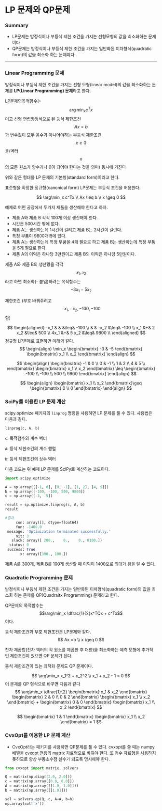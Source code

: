 <script> MathJax.Hub.Queue(["Typeset",MathJax.Hub]); </script>

# LP 문제와 QP문제

### Summary

- LP문제는 방정식이나 부등식 제한 조건을 가지는 선형모형의 값을 최소화하는 문제이다
- QP문제는 방정식이나 부등식 제한 조건을 가지는 일반화된 이차형식(quadratic form)의 값을 최소화 하는 문제이다.

___________

### Linear Programming 문제

방정식이나 부등식 제한 조건을 가지는 선형 모형(linear model)의 값을 최소화하는 문제를 **LP(Linear Programming) 문제**라고 한다. 

LP문제의목적함수는 $$\arg\min_x c^Tx$$ 이고 선형 연립방정식으로 된 등식 제한조건 $$Ax = b$$ 과 변수값이 모두 음수가 아니어야하는 부등식 제한조건 $$x \geq 0$$ 을(벡터 $$x$$ 의 모든 원소가 양수거나 0이 되어야 한다는 것을 의미) 동시에 가진다

위와 같은 형태를 LP 문제의 기본형(standard form)이라고 한다. 

표준형을 확장한 정규형(canonical form) LP문제는 부등식 조건을 허용한다.

$$
\arg\min_x c^Tx \\
Ax \leq b \\
x \geq 0
$$

예제로 어떤 공장에서 두가지 제품을 생산해야 한다고 하자.

- 제품 A와 제품 B 각각 100개 이상 생산해야 한다.
- 시간은 500시간 밖에 없다.
- 제품 A는 생산하는데 1시간이 걸리고 제품 B는 2시간이 걸린다.
- 특정 부품이 9800개밖에 없다.
- 제품 A는 생산하는데 특정 부품을 4개 필요로 하고 제품 B는 생산하는데 특정 부품을 5개 필요로 한다.
- 제품 A의 이익은 하나당 3만원이고 제품 B의 이익은 하나당 5만원이다.

제품 A와 제품 B의 생산량을 각각 $$𝑥_1,𝑥_2$$라고 하면 최소화(- 붙임)하려는 목적함수는
$$
-3x_1 -5x_2
$$


제한조건 (부호 바꿔주려고 $$-x_1, -x_2, -100, -100$$함)

$$
\begin{aligned}
-x_1 & & &\leq& -100 \\
 & & -x_2 &\leq& -100 \\
x_1 &+& 2 x_2 &\leq& 500 \\
4x_1 &+& 5 x_2 &\leq& 9800 \\
\end{aligned}
$$
정규형 LP문제로 표현하면 아래와 같다.
$$
\begin{align}
\min_x 
\begin{bmatrix} -3 & -5 \end{bmatrix}
\begin{bmatrix}
x_1 \\ x_2 
\end{bmatrix}
\end{align}
$$

$$
\begin{align}
\begin{bmatrix}
-1 & 0 \\
0 & -1 \\
1 & 2 \\
4 & 5 \\
\end{bmatrix}
\begin{bmatrix}
x_1 \\ x_2 
\end{bmatrix} \leq
\begin{bmatrix}
-100 \\ -100 \\ 500 \\ 9800
\end{bmatrix}
\end{align}
$$

$$
\begin{align}
\begin{bmatrix}
x_1 \\ x_2
\end{bmatrix}\geq
\begin{bmatrix}
0 \\ 0
\end{bmatrix}
\end{align}
$$

### SciPy를 이용한 LP 문제 계산

scipy.optimize 패키지의 `linprog` 명령을 사용하면 LP 문제를 풀 수 있다. 사용법은 다음과 같다.

~~~python
linprog(c, A, b)
~~~

`c`: 목적함수의 계수 벡터

`A`: 등식 제한조건의 계수 행렬

`b`: 등식 제한조건의 상수 벡터

다음 코드는 위 예제 LP 문제를 SciPy로 계산하는 코드이다.

```python
import scipy.optimize

A = np.array([[-1, 0], [0, -1], [1, 2], [4, 5]])
b = np.array([-100, -100, 500, 9800])
c = np.array([-3, -5])

result = sp.optimize.linprog(c, A, b)
result
```

```python
#결과
     con: array([], dtype=float64)
     fun: -1400.0
 message: 'Optimization terminated successfully.'
     nit: 3
   slack: array([ 200.,    0.,    0., 8100.])
  status: 0
 success: True
       x: array([300., 100.])
```

제품 A를 300개, 제품 B를 100개 생산할 때 이익이 1400으로 최대가 됨을 알 수 있다.

### Quadratic Programming 문제

방정식이나 부등식 제한 조건을 가지는 일반화된 이차형식(quadratic form)의 값을 최소화 하는 문제를 QP(Quadraitx Programming) 문제라고 한다.

QP문제의 목적함수는 $$\arg\min_x \dfrac{1}{2}x^TQx + c^Tx$$ 이다.

등식 제한조건과 부호 제한조건은 LP문제와 같다.
$$
Ax =b \\
x \geq 0
$$

잔차 제곱합(잔차 벡터의 각 원소를 제곱한 후 더한)을 최소화하는 예측 모형에 추가적인 제한조건이 있으면 QP 문제가 된다.

등식 제한조건이 있는 최적화 문제도 QP 문제이다.

$$
\arg\min_x x_1^2 + x_2^2 \\
x_1 + x_2 - 1 = 0
$$
이 문제를 QP 형식으로 바꾸면 다음과 같다
$$
\arg\min_x
\dfrac{1}{2}
\begin{bmatrix}
x_1 & x_2
\end{bmatrix}
\begin{bmatrix}
2 & 0 \\ 0 & 2
\end{bmatrix}
\begin{bmatrix}
x_1 \\ x_2
\end{bmatrix}
+ 
\begin{bmatrix}
0 & 0
\end{bmatrix}
\begin{bmatrix}
x_1 \\ x_2
\end{bmatrix}
$$

$$
\begin{bmatrix}
1 & 1
\end{bmatrix}
\begin{bmatrix}
x_1 \\ x_2
\end{bmatrix} = 1
$$

### CvxOpt를 이용한 LP 문제 계산

- CvxOpt라는 패키지를 사용하면 QP문제를 풀 수 있다. cvxopt를 쓸 때는 numpy 배열을 cvxopt 전용의 matrix 자료형으로 바꿔야 한다. 또 정수 자료형을 사용하지 못하므로 항상 부동소수점 실수가 되도록 명시해야 한다.

~~~python
from cvxopt import matrix, solvers

Q = matrix(np.diag([2.0, 2.0]))
c = matrix(np.array([0.0, 0.0]))
A = matrix(np.array([[1.0, 1.0]]))
b = matrix(np.array([[1.0]]))

sol = solvers.qp(Q, c, A=A, b=b)
np.array(sol['x'])
~~~

